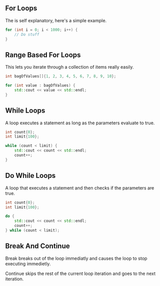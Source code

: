 ## For Loops
The is self explanatory, here's a simple example.
``` C++
for (int i = 0; i < 1000; i++) {
	// Do stuff
}
```

## Range Based For Loops
This lets you iterate through a collection of items really easily.
```C++
int bagOfValues[]{1, 2, 3, 4, 5, 6, 7, 8, 9, 10};

for (int value : bagOfValues) {
	std::cout << value << std::endl;
}
```

## While Loops
A loop executes a statement as long as the parameters evaluate to true.
```C++
int count{0};
int limit{100};

while (count < limit) {
	std::cout << count << std::endl;
	count++;
}
```

## Do While Loops
A loop that executes a statement and then checks if the parameters are true.
```C++
int count{0};
int limit{100};

do {
	std::cout << count << std::endl;
	count++;
} while (count < limit);
```

## Break And Continue
Break breaks out of the loop immediatly and causes the loop to stop executing immedietly.

Continue skips the rest of the current loop iteration and goes to the next iteration.